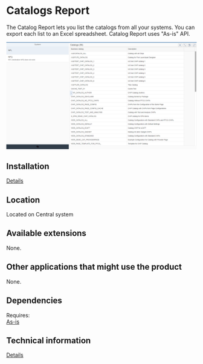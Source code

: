 # Catalogs Report

The Catalog Report lets you list the catalogs from all your systems. You can export each list to an Excel spreadsheet. Catalog Report uses "As-is" API.

![](res/cr.png)

## Installation 
[Details](cr/FPS01/inst.md)

## Location
Located on Central system

## Available extensions
None.

## Other applications that might use the product
None.

## Dependencies
Requires:  
[As-is](asis/FPS01/main.md)

## Technical information
[Details](cr/FPS01/tech.md)


